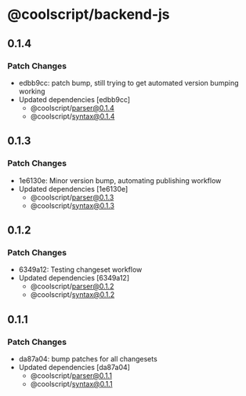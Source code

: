 # @coolscript/backend-js

## 0.1.4

### Patch Changes

- edbb9cc: patch bump, still trying to get automated version bumping working
- Updated dependencies [edbb9cc]
  - @coolscript/parser@0.1.4
  - @coolscript/syntax@0.1.4

## 0.1.3

### Patch Changes

- 1e6130e: Minor version bump, automating publishing workflow
- Updated dependencies [1e6130e]
  - @coolscript/parser@0.1.3
  - @coolscript/syntax@0.1.3

## 0.1.2

### Patch Changes

- 6349a12: Testing changeset workflow
- Updated dependencies [6349a12]
  - @coolscript/parser@0.1.2
  - @coolscript/syntax@0.1.2

## 0.1.1

### Patch Changes

- da87a04: bump patches for all changesets
- Updated dependencies [da87a04]
  - @coolscript/parser@0.1.1
  - @coolscript/syntax@0.1.1

